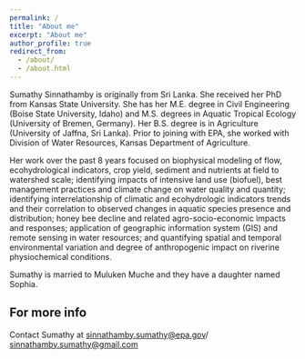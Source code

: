```yaml
---
permalink: /
title: "About me"
excerpt: "About me"
author_profile: true
redirect_from: 
  - /about/
  - /about.html
---
```


Sumathy Sinnathamby is originally from Sri Lanka. She received her PhD from Kansas State University. She has her M.E. degree in Civil Engineering (Boise State University, Idaho) and M.S. degrees in Aquatic Tropical Ecology (University of Bremen, Germany). Her B.S. degree is in Agriculture (University of Jaffna, Sri Lanka). Prior to joining with EPA, she worked with Division of Water Resources, Kansas Department of Agriculture.

Her work over the past 8 years focused on biophysical modeling of flow, ecohydrological indicators, crop yield, sediment and nutrients at field to watershed scale; identifying impacts of intensive land use (biofuel), best management practices and climate change on water quality and quantity; identifying interrelationship of climatic and ecohydrologic indicators trends and their correlation to observed changes in aquatic species presence and distribution; honey bee decline and related agro-socio-economic impacts and responses; application of geographic information system (GIS) and remote sensing in water resources; and quantifying spatial and temporal environmental variation and degree of anthropogenic impact on riverine physiochemical conditions. 

Sumathy is married to Muluken Muche and they have a daughter named Sophia.   

For more info
------
Contact Sumathy at sinnathamby.sumathy@epa.gov/ sinnathamby.sumathy@gmail.com
